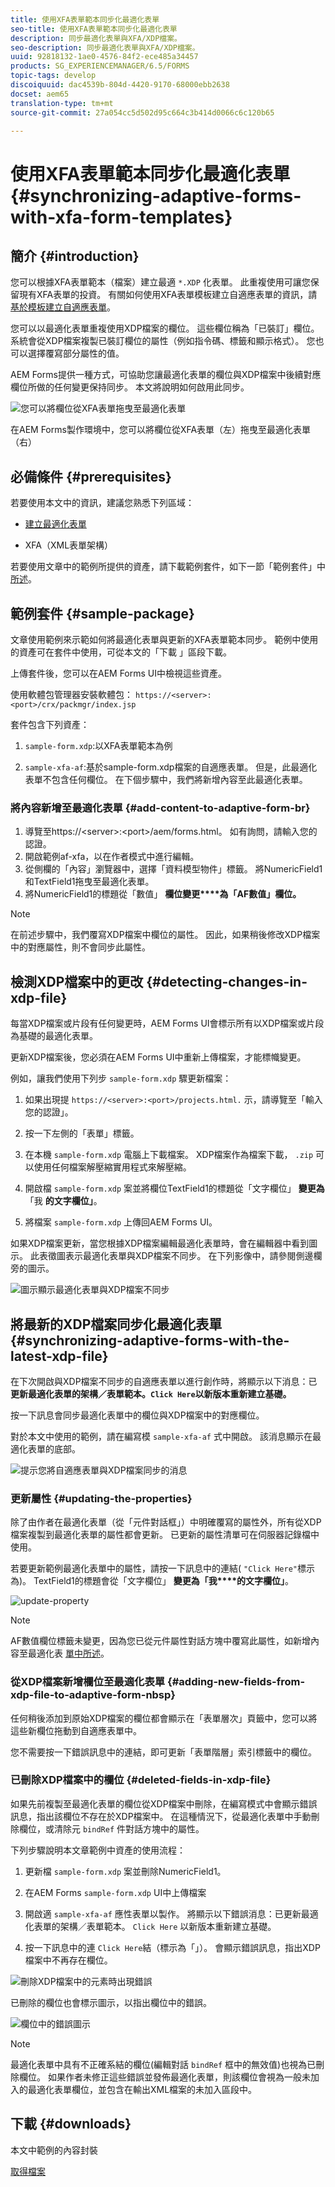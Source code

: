 ```yaml
---
title: 使用XFA表單範本同步化最適化表單
seo-title: 使用XFA表單範本同步化最適化表單
description: 同步最適化表單與XFA/XDP檔案。
seo-description: 同步最適化表單與XFA/XDP檔案。
uuid: 92818132-1ae0-4576-84f2-ece485a34457
products: SG_EXPERIENCEMANAGER/6.5/FORMS
topic-tags: develop
discoiquuid: dac4539b-804d-4420-9170-68000ebb2638
docset: aem65
translation-type: tm+mt
source-git-commit: 27a054cc5d502d95c664c3b414d0066c6c120b65

---
```



# 使用XFA表單範本同步化最適化表單{#synchronizing-adaptive-forms-with-xfa-form-templates}

## 簡介 {#introduction}

您可以根據XFA表單範本（檔案）建立最適 `*.XDP` 化表單。 此重複使用可讓您保留現有XFA表單的投資。 有關如何使用XFA表單模板建立自適應表單的資訊，請 [基於模板建立自適應表單](../../forms/using/creating-adaptive-form.md#p-create-an-adaptive-form-based-on-an-xfa-form-template-p)。

您可以以最適化表單重複使用XDP檔案的欄位。 這些欄位稱為「已裝訂」欄位。 系統會從XDP檔案複製已裝訂欄位的屬性（例如指令碼、標籤和顯示格式）。 您也可以選擇覆寫部分屬性的值。

AEM Forms提供一種方式，可協助您讓最適化表單的欄位與XDP檔案中後續對應欄位所做的任何變更保持同步。 本文將說明如何啟用此同步。

![您可以將欄位從XFA表單拖曳至最適化表單](assets/drag-drop-xfa.gif.gif)

在AEM Forms製作環境中，您可以將欄位從XFA表單（左）拖曳至最適化表單（右）

## 必備條件 {#prerequisites}

若要使用本文中的資訊，建議您熟悉下列區域：

* [建立最適化表單](../../forms/using/creating-adaptive-form.md)

* XFA（XML表單架構）

若要使用文章中的範例所提供的資產，請下載範例套件，如下一節「範例套件」中 [所述](../../forms/using/synchronizing-adaptive-forms-xfa.md#p-sample-package-p)。

## 範例套件 {#sample-package}

文章使用範例來示範如何將最適化表單與更新的XFA表單範本同步。 範例中使用的資產可在套件中使用，可從本文的「下載 [](../../forms/using/synchronizing-adaptive-forms-xfa.md#p-downloads-p) 」區段下載。

上傳套件後，您可以在AEM Forms UI中檢視這些資產。

使用軟體包管理器安裝軟體包： `https://<server>:<port>/crx/packmgr/index.jsp`

套件包含下列資產：

1. `sample-form.xdp`:以XFA表單範本為例

1. `sample-xfa-af`:基於sample-form.xdp檔案的自適應表單。 但是，此最適化表單不包含任何欄位。 在下個步驟中，我們將新增內容至此最適化表單。

### 將內容新增至最適化表單 {#add-content-to-adaptive-form-br}

1. 導覽至https://&lt;server>:&lt;port>/aem/forms.html。 如有詢問，請輸入您的認證。
1. 開啟範例af-xfa，以在作者模式中進行編輯。
1. 從側欄的「內容」瀏覽器中，選擇「資料模型物件」標籤。 將NumericField1和TextField1拖曳至最適化表單。
1. 將NumericField1的標題從「數值」 **欄位變更****為「AF數值」欄位。**

>[!NOTE]
>
>在前述步驟中，我們覆寫XDP檔案中欄位的屬性。 因此，如果稍後修改XDP檔案中的對應屬性，則不會同步此屬性。

## 檢測XDP檔案中的更改 {#detecting-changes-in-xdp-file}

每當XDP檔案或片段有任何變更時，AEM Forms UI會標示所有以XDP檔案或片段為基礎的最適化表單。

更新XDP檔案後，您必須在AEM Forms UI中重新上傳檔案，才能標幟變更。

例如，讓我們使用下列步 `sample-form.xdp` 驟更新檔案：

1. 如果出現提 `https://<server>:<port>/projects.html.` 示，請導覽至「輸入您的認證」。
1. 按一下左側的「表單」標籤。
1. 在本機 `sample-form.xdp` 電腦上下載檔案。 XDP檔案作為檔案下載， `.zip` 可以使用任何檔案解壓縮實用程式來解壓縮。

1. 開啟檔 `sample-form.xdp` 案並將欄位TextField1的標題從「文字欄位」 **變更為** 「我 **的文字欄位」**。

1. 將檔案 `sample-form.xdp` 上傳回AEM Forms UI。

如果XDP檔案更新，當您根據XDP檔案編輯最適化表單時，會在編輯器中看到圖示。 此表徵圖表示最適化表單與XDP檔案不同步。 在下列影像中，請參閱側邊欄旁的圖示。

![圖示顯示最適化表單與XDP檔案不同步](assets/sync-af-xfa.png)

## 將最新的XDP檔案同步化最適化表單 {#synchronizing-adaptive-forms-with-the-latest-xdp-file}

在下次開啟與XDP檔案不同步的自適應表單以進行創作時，將顯示以下消息：已 **更新最適化表單的架構／表單範本。`Click Here`以新版本重新建立基礎。**

按一下訊息會同步最適化表單中的欄位與XDP檔案中的對應欄位。

對於本文中使用的範例，請在編寫模 `sample-xfa-af` 式中開啟。 該消息顯示在最適化表單的底部。

![提示您將自適應表單與XDP檔案同步的消息](assets/sync-af-xfa-1.png)

### 更新屬性 {#updating-the-properties}

除了由作者在最適化表單（從「元件對話框」）中明確覆寫的屬性外，所有從XDP檔案複製到最適化表單的屬性都會更新。 已更新的屬性清單可在伺服器記錄檔中使用。

若要更新範例最適化表單中的屬性，請按一下訊息中的連結( `"Click Here"`標示為)。 TextField1的標題會從「文字欄位」 **變更為「我****的文字欄位」**。

![update-property](assets/update-property.png)

>[!NOTE]
>
>AF數值欄位標籤未變更，因為您已從元件屬性對話方塊中覆寫此屬性，如新增內容至最適化表 [單中所述](../../forms/using/synchronizing-adaptive-forms-xfa.md#p-add-content-to-adaptive-form-br-p)。

### 從XDP檔案新增欄位至最適化表單 {#adding-new-fields-from-xdp-file-to-adaptive-form-nbsp}

任何稍後添加到原始XDP檔案的欄位都會顯示在「表單層次」頁籤中，您可以將這些新欄位拖動到自適應表單中。

您不需要按一下錯誤訊息中的連結，即可更新「表單階層」索引標籤中的欄位。

### 已刪除XDP檔案中的欄位 {#deleted-fields-in-xdp-file}

如果先前複製至最適化表單的欄位從XDP檔案中刪除，在編寫模式中會顯示錯誤訊息，指出該欄位不存在於XDP檔案中。 在這種情況下，從最適化表單中手動刪除欄位，或清除元 `bindRef` 件對話方塊中的屬性。

下列步驟說明本文章範例中資產的使用流程：

1. 更新檔 `sample-form.xdp` 案並刪除NumericField1。
1. 在AEM Forms `sample-form.xdp` UI中上傳檔案
1. 開啟適 `sample-xfa-af` 應性表單以製作。 將顯示以下錯誤消息：已更新最適化表單的架構／表單範本。 `Click Here` 以新版本重新建立基礎。

1. 按一下訊息中的連 `Click Here`結（標示為「」）。 會顯示錯誤訊息，指出XDP檔案中不再存在欄位。

![刪除XDP檔案中的元素時出現錯誤](assets/no-element-xdp.png)

已刪除的欄位也會標示圖示，以指出欄位中的錯誤。

![欄位中的錯誤圖示](assets/error-field.png)

>[!NOTE]
>
>最適化表單中具有不正確系結的欄位(編輯對話 `bindRef` 框中的無效值)也視為已刪除欄位。 如果作者未修正這些錯誤並發佈最適化表單，則該欄位會視為一般未加入的最適化表單欄位，並包含在輸出XML檔案的未加入區段中。

## 下載 {#downloads}

本文中範例的內容封裝

[取得檔案](assets/sample-xfa-af-sync-1.0.zip)
